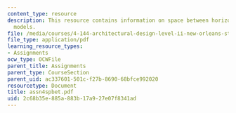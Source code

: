 ```yaml
---
content_type: resource
description: This resource contains information on space between horizontals and verticals
  models.
file: /media/courses/4-144-architectural-design-level-ii-new-orleans-studio-spring-2006/2c68b35e885a883b17a927e07f8341ad_assn4spbet.pdf
file_type: application/pdf
learning_resource_types:
- Assignments
ocw_type: OCWFile
parent_title: Assignments
parent_type: CourseSection
parent_uid: ac337601-501c-f27b-8690-68bfce992020
resourcetype: Document
title: assn4spbet.pdf
uid: 2c68b35e-885a-883b-17a9-27e07f8341ad
---
```

